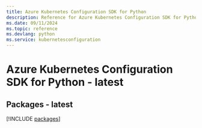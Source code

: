 ```yaml
---
title: Azure Kubernetes Configuration SDK for Python
description: Reference for Azure Kubernetes Configuration SDK for Python
ms.date: 09/11/2024
ms.topic: reference
ms.devlang: python
ms.service: kubernetesconfiguration
---
```

# Azure Kubernetes Configuration SDK for Python - latest
## Packages - latest
[!INCLUDE [packages](kubernetes-configuration-index.md)]